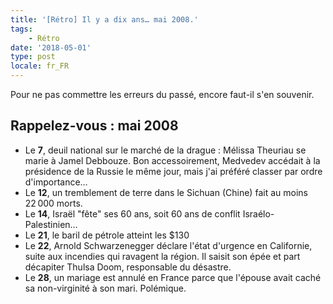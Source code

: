 ```yaml
---
title: '[Rétro] Il y a dix ans… mai 2008.'
tags:
    - Rétro
date: '2018-05-01'
type: post
locale: fr_FR
---
```


Pour ne pas commettre les erreurs du passé, encore faut-il s'en souvenir.

<!-- more -->

## Rappelez-vous : mai 2008

* Le **7**, deuil national sur le marché de la drague : Mélissa Theuriau se marie à Jamel Debbouze. Bon accessoirement, Medvedev accédait à la présidence de la Russie le même jour, mais j'ai préféré classer par ordre d'importance…
* Le **12**, un tremblement de terre dans le Sichuan (Chine) fait au moins 22&#8239;000 morts.
* Le **14**, Israël "fête" ses 60 ans, soit 60 ans de conflit Israélo-Palestinien…
* Le **21**, le baril de pétrole atteint les $130
* Le **22**, Arnold Schwarzenegger déclare l'état d'urgence en Californie, suite aux incendies qui ravagent la région. Il saisit son épée et part décapiter Thulsa Doom, responsable du désastre.
* Le **28**, un mariage est annulé en France parce que l'épouse avait caché sa non-virginité à son mari. Polémique.
